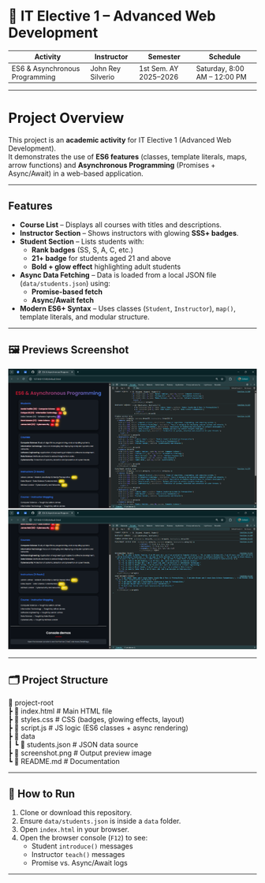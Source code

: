 # 📝 IT Elective 1 – Advanced Web Development  

| **Activity** | **Instructor** | **Semester** | **Schedule** |
|----------------|-------------------|---------------|--------------|
| ES6 & Asynchronous Programming | John Rey Silverio | 1st Sem. AY 2025–2026 | Saturday, 8:00 AM – 12:00 PM |

---

# Project Overview

This project is an **academic activity** for IT Elective 1 (Advanced Web Development).  
It demonstrates the use of **ES6 features** (classes, template literals, maps, arrow functions) and **Asynchronous Programming** (Promises + Async/Await) in a web-based application.

---

## Features

- **Course List** – Displays all courses with titles and descriptions.  
- **Instructor Section** – Shows instructors with glowing **SSS+ badges**.  
- **Student Section** – Lists students with:
  - **Rank badges** (SS, S, A, C, etc.)  
  - **21+ badge** for students aged 21 and above  
  - **Bold + glow effect** highlighting adult students  
- **Async Data Fetching** – Data is loaded from a local JSON file (`data/students.json`) using:
  - **Promise-based fetch**
  - **Async/Await fetch**
- **Modern ES6+ Syntax** – Uses classes (`Student`, `Instructor`), `map()`, template literals, and modular structure.

---

## 🖼️ Previews Screenshot  

![Preview 1 Screenshot](screenshots/preview1.png)  
![Preview 2 Screenshot](screenshots/preview2.png)  


---

## 🗂️ Project Structure
📂 project-root <br>
┣ 📜 index.html # Main HTML file <br>
┣ 📜 styles.css # CSS (badges, glowing effects, layout) <br>
┣ 📜 script.js # JS logic (ES6 classes + async rendering) <br>
┣ 📂 data <br>
┃ ┗ 📜 students.json # JSON data source <br>
┣ 📜 screenshot.png # Output preview image <br>
┗ 📜 README.md # Documentation

---

## 🚀 How to Run

1. Clone or download this repository.  
2. Ensure `data/students.json` is inside a `data` folder.  
3. Open `index.html` in your browser.  
4. Open the browser console (`F12`) to see:
   - Student `introduce()` messages
   - Instructor `teach()` messages
   - Promise vs. Async/Await logs  

---
